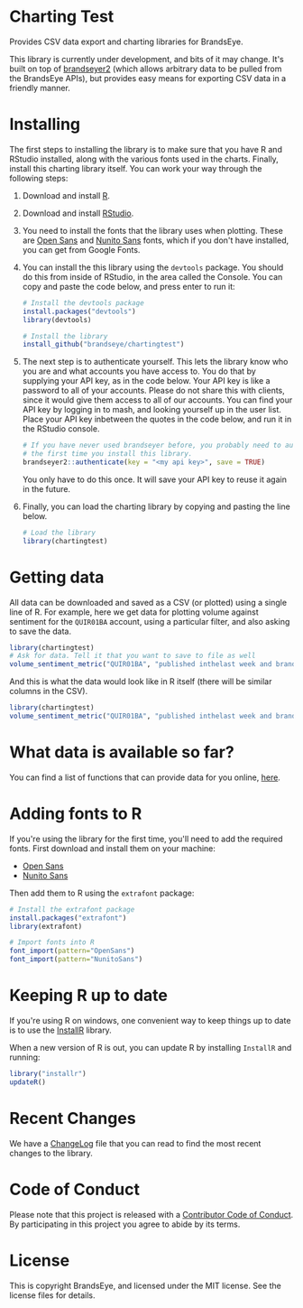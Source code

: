 
<!-- README.md is generated from README.Rmd. Please edit that file -->
Charting Test
=============

Provides CSV data export and charting libraries for BrandsEye.

This library is currently under development, and bits of it may change. It's built on top of [brandseyer2](https://brandseye.github.io/brandseyer2) (which allows arbitrary data to be pulled from the BrandsEye APIs), but provides easy means for exporting CSV data in a friendly manner.

Installing
==========

The first steps to installing the library is to make sure that you have R and RStudio installed, along with the various fonts used in the charts. Finally, install this charting library itself. You can work your way through the following steps:

1.  Download and install [R](https://cran.rstudio.com/).

2.  Download and install [RStudio](https://www.rstudio.com/products/rstudio/download/).

3.  You need to install the fonts that the library uses when plotting. These are [Open Sans](https://fonts.google.com/specimen/Open+Sans) and [Nunito Sans](https://fonts.google.com/specimen/Nunito+Sans) fonts, which if you don't have installed, you can get from Google Fonts.

4.  You can install the this library using the `devtools` package. You should do this from inside of RStudio, in the area called the Console. You can copy and paste the code below, and press enter to run it:

    ``` r
    # Install the devtools package
    install.packages("devtools")
    library(devtools)

    # Install the library
    install_github("brandseye/chartingtest")
    ```

5.  The next step is to authenticate yourself. This lets the library know who you are and what accounts you have access to. You do that by supplying your API key, as in the code below. Your API key is like a password to all of your accounts. Please do not share this with clients, since it would give them access to all of our accounts. You can find your API key by logging in to mash, and looking yourself up in the user list. Place your API key inbetween the quotes in the code below, and run it in the RStudio console.

    ``` r
    # If you have never used brandseyer before, you probably need to authenticate
    # the first time you install this library. 
    brandseyer2::authenticate(key = "<my api key>", save = TRUE)
    ```

    You only have to do this once. It will save your API key to reuse it again in the future.

6.  Finally, you can load the charting library by copying and pasting the line below.

    ``` r
    # Load the library
    library(chartingtest)
    ```

Getting data
============

All data can be downloaded and saved as a CSV (or plotted) using a single line of R. For example, here we get data for plotting volume against sentiment for the `QUIR01BA` account, using a particular filter, and also asking to save the data.

``` r
library(chartingtest)
# Ask for data. Tell it that you want to save to file as well
volume_sentiment_metric("QUIR01BA", "published inthelast week and brand isorchildof 10006", save = TRUE)
```

And this is what the data would look like in R itself (there will be similar columns in the CSV).

``` r
library(chartingtest)
volume_sentiment_metric("QUIR01BA", "published inthelast week and brand isorchildof 10006")
```

What data is available so far?
==============================

You can find a list of functions that can provide data for you online, [here](reference/index.html).

Adding fonts to R
=================

If you're using the library for the first time, you'll need to add the required fonts. First download and install them on your machine:

-   [Open Sans](https://fonts.google.com/specimen/Open+Sans)
-   [Nunito Sans](https://fonts.google.com/specimen/Nunito+Sans)

Then add them to R using the `extrafont` package:

``` r
# Install the extrafont package
install.packages("extrafont")
library(extrafont)

# Import fonts into R
font_import(pattern="OpenSans")
font_import(pattern="NunitoSans")
```

Keeping R up to date
====================

If you're using R on windows, one convenient way to keep things up to date is to use the [InstallR](https://github.com/talgalili/installr) library.

When a new version of R is out, you can update R by installing `InstallR` and running:

``` r
library("installr")
updateR()
```

Recent Changes
==============

We have a [ChangeLog](news/index.html) file that you can read to find the most recent changes to the library.

Code of Conduct
===============

Please note that this project is released with a [Contributor Code of Conduct](CODE_OF_CONDUCT.md). By participating in this project you agree to abide by its terms.

License
=======

This is copyright BrandsEye, and licensed under the MIT license. See the license files for details.
